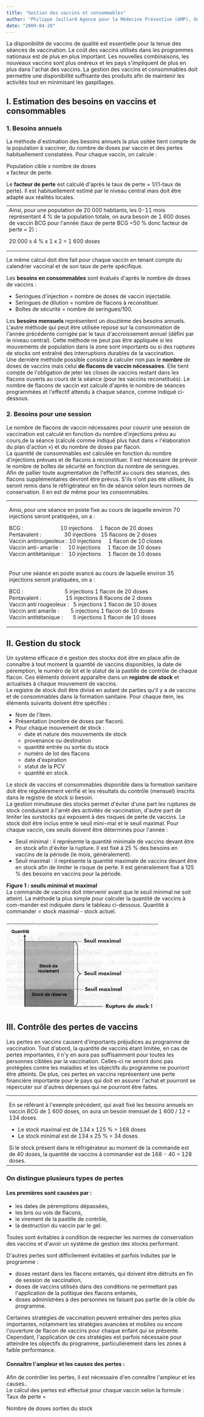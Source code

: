 ```yaml
---
title: "Gestion des vaccins et consommables"
author: "Philippe Jaillard Agence pour la Médecine Préventive (AMP), Ouagadougou, Burkina Faso"
date: "2009-04-28"
---
```


La disponibilité de vaccins de qualité est essentielle pour la tenue des séances de vaccination. Le coût des vaccins utilisés dans les programmes nationaux est de plus en plus important. Les nouvelles combinaisons, les nouveaux vaccins sont plus onéreux et les pays s'impliquent de plus en plus dans l'achat des vaccins. La gestion des vaccins et consommables doit permettre une disponibilité suffisante des produits afin de maintenir les activités tout en minimisant les gaspillages.
## I. Estimation des besoins en vaccins et consommables

### 1. Besoins annuels

La méthode d'estimation des besoins annuels la plus usitée tient compte de la population à vacciner, du nombre de doses par vaccin et des pertes habituellement constatées. Pour chaque vaccin, on calcule :

Population cible x nombre de doses  
x facteur de perte.

Le **facteur de perte** est calculé d'après le taux de perte = 1/(1-taux de perte). Il est habituellement estimé par le niveau central mais doit être adapté aux réalités locales.

<table>

<tbody>

<tr>

<td>Ainsi, pour une population de 20 000 habitants, les 0-11 mois représentant 4 % de la population totale, on aura besoin de 1 600 doses de vaccin BCG pour l'année (taux de perte BCG =50 % donc facteur de perte = 2) :

20 000 x 4 % x 1 x 2 = 1 600 doses

</td>

</tr>

</tbody>

</table>

Le même calcul doit être fait pour chaque vaccin en tenant compte du calendrier vaccinal et de son taux de perte spécifique.

Les **besoins en consommables** sont évalués d'après le nombre de doses de vaccins :

*   Seringues d'injection = nombre de doses de vaccin injectable.
*   Seringues de dilution = nombre de flacons à reconstituer.
*   Boîtes de sécurité = nombre de seringues/100.

Les **besoins mensuels** représentent un douzième des besoins annuels.  
L'autre méthode qui peut être utilisée repose sur la consommation de l'année précédente corrigée par le taux d'accroissement annuel (défini par le niveau central). Cette méthode ne peut pas être appliquée si les mouvements de population dans la zone sont importants ou si des ruptures de stocks ont entraîné des interruptions durables de la vaccination.  
Une dernière méthode possible consiste à calculer non pas le **nombre** de doses de vaccins mais celui **de flacons de vaccin nécessaires**. Elle tient compte de l'obligation de jeter les closes de vaccins restant dans les flacons ouverts au cours de la séance (pour les vaccins reconstitués). Le nombre de flacons de vaccin est calculé d'après le nombre de séances programmées et l'effectif attendu à chaque séance, comme indiqué ci-dessous.

### 2. Besoins pour une session

Le nombre de flacons de vaccin nécessaires pour couvrir une session de vaccination est calculé en fonction du nombre d'injections prévu au cours,de la séance (calculé comme indiqué plus haut dans « l'élaboration du plan d'action ») et du nombre de doses par flacon.  
La quantité de consommables est calculée en fonction du nombre d'injections prévues et de flacons à reconstituer. Il est nécessaire de prévoir le nombre de boîtes de sécurité en fonction du nombre de seringues.  
Afin de pallier toute augmentation de l'effectif au cours des séances, des flacons supplémentaires devront être prévus. S'ils n'ont pas été utilisés, ils seront remis dans le réfrigérateur en fin de séance selon leurs normes de conservation. Il en est de même pour les consommables.

<table>

<tbody>

<tr>

<td>

Ainsi, pour une séance en poste fixe au cours de laquelle environ 70 injections seront pratiquées, on a :

BCG :                          10 injections     1 flacon de 20 doses  
Pentavalent :                30 injections   15 flacons de 2 doses  
Vaccin antirougeoleux : 10 injections     1 flacon de 10 closes  
Vaccin anti-amarile :     10 injections     1 flacon de 10 doses  
Vaccin antitétanique :    10 injections     1 flacon de 10 doses

</td>

</tr>

<tr>

<td>

Pour une séance en poste avancé au cours de laquelle environ 35 injections seront pratiquées, on a :

BCG :                             5 injections 1 flacon de 20 doses  
Pentavalent :                 15 injections 8 flacons de 2 doses  
Vaccin anti rougeoleux :   5 injections 1 flacon de 10 doses  
Vaccin anti amarile :        5 injections 1 flacon de 10 doses  
Vaccin antitétanique :       5 injections 1 flacon de 10 doses

</td>

</tr>

</tbody>

</table>

## II. Gestion du stock

Un système efficace d e gestion des stocks doit être en place afin de connaître à tout moment la quantité de vaccins disponibles, la date de péremption, le numéro de lot et le statut de la pastille de contrôle de chaque flacon. Ces éléments doivent apparaître dans un **registre de stock** et actualisés à chaque mouvement de vaccins.  
Le registre de stock doit être divisé en autant de parties qu'il y a de vaccins et de consommables dans la formation sanitaire. Pour chaque item, les éléments suivants doivent être spécifiés :

*   Nom de l'item.
*   Présentation (nombre de doses par flacon).
*   Pour chaque mouvement de stock :
    *   date et nature des mouvements de stock
    *   provenance ou destination
    *   quantité entrée ou sortie du stock
    *   numéro de lot des flacons
    *   date d'expiration
    *   statut de la PCV
    *   quantité en stock.

Le stock de vaccins et consommables disponible dans la formation sanitaire doit être régulièrement vérifié et les résultats du contrôle (mensuel) inscrits dans le registre de stock si besoin.  
La gestion minutieuse des stocks permet d'éviter d'une part les ruptures de stock conduisant à l'arrêt des activités de vaccination, d'autre part de limiter les surstocks qui exposent à des risques de perte de vaccins. Le stock doit être inclus entre le seuil mini¬mal et le seuil maximal. Pour chaque vaccin, ces seuils doivent être déterminés pour l'année :

*   Seuil minimal : il représente la quantité minimale de vaccins devant être en stock afin d'éviter la rupture. Il est fixé à 25 % des besoins en vaccins de la période (le mois, généralement).
*   Seuil maximal : il représente la quantité maximale de vaccins devant être en stock afin de limiter le risque de perte. Il est généralement fixé à 125 % des besoins en vaccins pour la période.

**Figure 1 : seuils minimal et maximal**  
La commande de vaccins doit intervenir avant que le seuil minimal ne soit atteint. La méthode la plus simple pour calculer la quantité de vaccins à com-mander est indiquée dans le tableau ci-dessous. Quantité à commander = stock maximal - stock actuel.

![](i2185-1.jpg)


## III. Contrôle des pertes de vaccins

Les pertes en vaccins causent d'importants préjudices au programme de vaccination. Tout d'abord, la quantité de vaccins étant limitée, en cas de pertes importantes, il n'y en aura pas suffisamment pour toutes les personnes ciblées par la vaccination. Celles-ci ne seront donc pas protégées contre les maladies et les objectifs du programme ne pourront être atteints. De plus, ces pertes en vaccins représentent une perte financière importante pour le pays qui doit en assurer l'achat et pourront se répercuter sur d'autres dépenses qui ne pourront être faites.

<table>

<tbody>

<tr>

<td>

En se référant à l'exemple précédent, qui avait fixé les besoins annuels en vaccin BCG de 1 600 doses, on aura un besoin mensuel de 1 600 / 12 = 134 doses.

<ul><li>Le stock maximal est de 134 x 125 % = 168 doses</li><li>Le stock minimal est de 134 x 25 % = 34 doses.</li></ul>Si le stock présent dans le réfrigérateur au moment de la commande est de 40 doses, la quantité de vaccins à commander est de 168 - 40 = 128 doses.</td>

</tr>

</tbody>

</table>

### On distingue plusieurs types de pertes

#### Les premières sont causées par :

*   les dates de péremptions dépassées,
*   les bris ou vols de flacons,
*   le virement de la pastille de contrôle,
*   la destruction du vaccin par le gel.

Toutes sont évitables à condition de respecter les normes de conservation des vaccins et d'avoir un système de gestion des stocks performant.

D'autres pertes sont difficilement évitables et parfois induites par le programme :

*   doses restant dans les flacons entamés, qui doivent être détruits en fin de session de vaccination,
*   doses de vaccins utilisés dans des conditions ne permettant pas l'application de la politique des flacons entamés,
*   doses administrées à des personnes ne faisant pas partie de la cible du programme.

Certaines stratégies de vaccination peuvent entraîner des pertes plus importantes, notamment les stratégies avancées et mobiles ou encore l'ouverture de flacon de vaccins pour chaque enfant qui se présente. Cependant, l'application de ces stratégies est parfois nécessaire pour atteindre les objectifs du programme, particulièrement dans les zones à faible performance.

#### Connaître l'ampleur et les causes des pertes :

Afin de contrôler les pertes, il est nécessaire d'en connaître l'ampleur et les causes..  
Le calcul des pertes est effectué pour chaque vaccin selon la formule :  
Taux de perte =

Nombre de doses sorties du stock